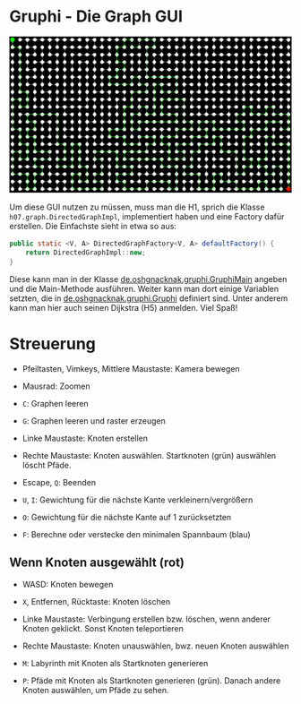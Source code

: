 # Gruphi - Die Graph GUI

![](gruphi.png)

Um diese GUI nutzen zu müssen,
muss man die H1,
sprich die Klasse `h07.graph.DirectedGraphImpl`,
implementiert haben und eine Factory dafür erstellen.
Die Einfachste sieht in etwa so aus:

```java
public static <V, A> DirectedGraphFactory<V, A> defaultFactory() {
    return DirectedGraphImpl::new;
}
```

Diese kann man in der Klasse [de.oshgnacknak.gruphi.GruphiMain](src/main/java/de/oshgnacknak/gruphi/GruphiMain.java)
angeben und die Main-Methode ausführen.
Weiter kann man dort einige Variablen setzten,
die in [de.oshgnacknak.gruphi.Gruphi](src/main/java/de/oshgnacknak/gruphi/Gruphi.java) definiert sind.
Unter anderem kann man hier auch seinen Dijkstra (H5) anmelden.
Viel Spaß!

# Streuerung

- Pfeiltasten, Vimkeys, Mittlere Maustaste:
Kamera bewegen

- Mausrad:
Zoomen

- `C`:
Graphen leeren 

- `G`:
Graphen leeren und raster erzeugen
  
- Linke Maustaste:
Knoten erstellen

- Rechte Maustaste:
Knoten auswählen.
Startknoten (grün) auswählen löscht Pfäde.
  
- Escape, `Q`:
Beenden

- `U`, `I`:
Gewichtung für die nächste Kante verkleinern/vergrößern

- `O`:
Gewichtung für die nächste Kante auf 1 zurücksetzten

- `F`:
Berechne oder verstecke den minimalen Spannbaum (blau) 

## Wenn Knoten ausgewählt (rot)

- WASD:
Knoten bewegen

- `X`, Entfernen, Rücktaste:
Knoten löschen

- Linke Maustaste:
Verbingung erstellen bzw. löschen,
wenn anderer Knoten geklickt.
Sonst Knoten teleportieren

- Rechte Maustaste:
Knoten unauswählen,
bwz. neuen Knoten auswählen
  
- `M`:
Labyrinth mit Knoten als Startknoten generieren

- `P`:
Pfäde mit Knoten als Startknoten generieren (grün).
Danach andere Knoten auswählen, um Pfäde zu sehen.